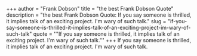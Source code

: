 +++
author = "Frank Dobson"
title = "the best Frank Dobson Quote"
description = "the best Frank Dobson Quote: If you say someone is thrilled, it implies talk of an exciting project. I'm wary of such talk."
slug = "if-you-say-someone-is-thrilled-it-implies-talk-of-an-exciting-project-im-wary-of-such-talk"
quote = '''If you say someone is thrilled, it implies talk of an exciting project. I'm wary of such talk.'''
+++
If you say someone is thrilled, it implies talk of an exciting project. I'm wary of such talk.
